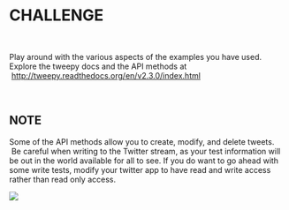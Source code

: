 CHALLENGE
=========

 

Play around with the various aspects of the examples you have used. Explore the
tweepy docs and the API methods at
 <http://tweepy.readthedocs.org/en/v2.3.0/index.html>

 

NOTE
----

Some of the API methods allow you to create, modify, and delete tweets.  Be
careful when writing to the Twitter stream, as your test information will be out
in the world available for all to see. If you do want to go ahead with some
write tests, modify your twitter app to have read and write access rather than
read only access.

![](http://codeinstitute.wpengine.com/wp-content/uploads/2015/11/1446569326_image1.png)
